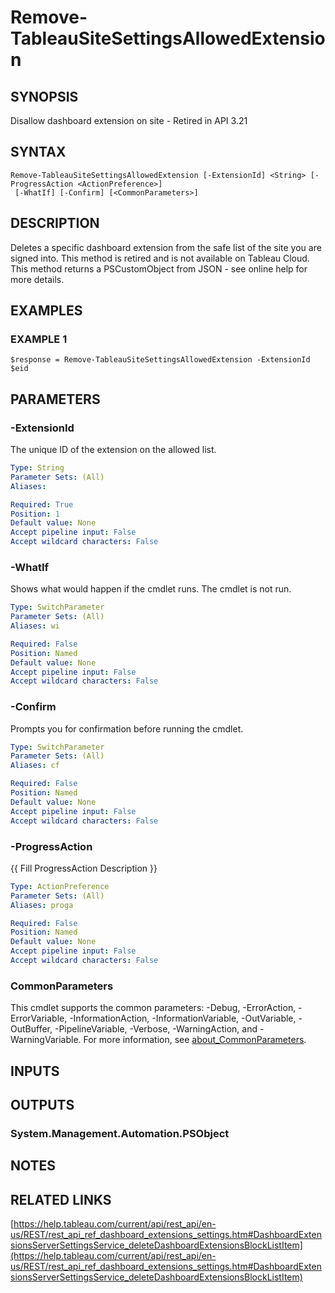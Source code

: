 # Remove-TableauSiteSettingsAllowedExtension

## SYNOPSIS
Disallow dashboard extension on site - Retired in API 3.21

## SYNTAX

```
Remove-TableauSiteSettingsAllowedExtension [-ExtensionId] <String> [-ProgressAction <ActionPreference>]
 [-WhatIf] [-Confirm] [<CommonParameters>]
```

## DESCRIPTION
Deletes a specific dashboard extension from the safe list of the site you are signed into.
This method is retired and is not available on Tableau Cloud.
This method returns a PSCustomObject from JSON - see online help for more details.

## EXAMPLES

### EXAMPLE 1
```
$response = Remove-TableauSiteSettingsAllowedExtension -ExtensionId $eid
```

## PARAMETERS

### -ExtensionId
The unique ID of the extension on the allowed list.

```yaml
Type: String
Parameter Sets: (All)
Aliases:

Required: True
Position: 1
Default value: None
Accept pipeline input: False
Accept wildcard characters: False
```

### -WhatIf
Shows what would happen if the cmdlet runs.
The cmdlet is not run.

```yaml
Type: SwitchParameter
Parameter Sets: (All)
Aliases: wi

Required: False
Position: Named
Default value: None
Accept pipeline input: False
Accept wildcard characters: False
```

### -Confirm
Prompts you for confirmation before running the cmdlet.

```yaml
Type: SwitchParameter
Parameter Sets: (All)
Aliases: cf

Required: False
Position: Named
Default value: None
Accept pipeline input: False
Accept wildcard characters: False
```

### -ProgressAction
{{ Fill ProgressAction Description }}

```yaml
Type: ActionPreference
Parameter Sets: (All)
Aliases: proga

Required: False
Position: Named
Default value: None
Accept pipeline input: False
Accept wildcard characters: False
```

### CommonParameters
This cmdlet supports the common parameters: -Debug, -ErrorAction, -ErrorVariable, -InformationAction, -InformationVariable, -OutVariable, -OutBuffer, -PipelineVariable, -Verbose, -WarningAction, and -WarningVariable. For more information, see [about_CommonParameters](http://go.microsoft.com/fwlink/?LinkID=113216).

## INPUTS

## OUTPUTS

### System.Management.Automation.PSObject
## NOTES

## RELATED LINKS

[https://help.tableau.com/current/api/rest_api/en-us/REST/rest_api_ref_dashboard_extensions_settings.htm#DashboardExtensionsServerSettingsService_deleteDashboardExtensionsBlockListItem](https://help.tableau.com/current/api/rest_api/en-us/REST/rest_api_ref_dashboard_extensions_settings.htm#DashboardExtensionsServerSettingsService_deleteDashboardExtensionsBlockListItem)

